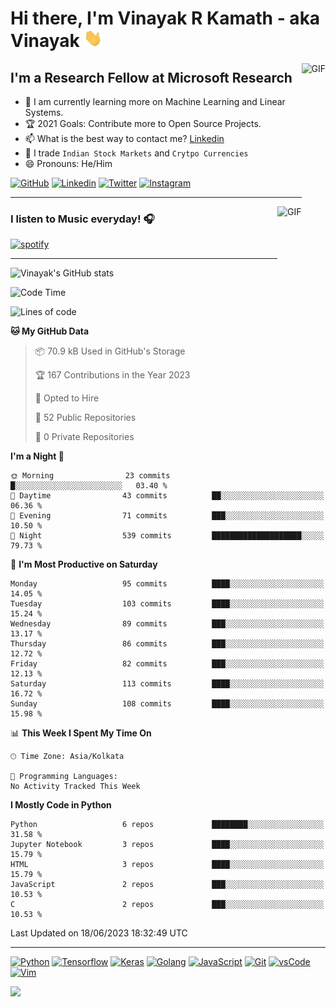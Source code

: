 # Hi there, I'm Vinayak R Kamath - aka Vinayak <img width="30px" src="https://github.com/SatYu26/SatYu26/raw/master/Assets/Hi.gif" />

<img align="right" alt="GIF" height="250px" src="https://octodex.github.com/images/daftpunktocat-thomas.gif" />

## I'm a Research Fellow at Microsoft Research

- 🌱 I am currently learning more on Machine Learning and Linear Systems.
- 🏆 2021 Goals: Contribute more to Open Source Projects.
- 📫 What is the best way to contact me? [Linkedin](https://www.linkedin.com/in/vinayakakamath21/)
- 🎲 I trade `Indian Stock Markets` and `Crytpo Currencies`
- 😄 Pronouns: He/Him

[![GitHub](https://img.shields.io/badge/Github-00000?style=for-the-badge&logo=github&logoColor=white)](https://github.com/craterkamath)
[![Linkedin](https://img.shields.io/badge/Linkedin-0077B5?style=for-the-badge&logo=linkedin&logoColor=white)](https://www.linkedin.com/in/vinayakakamath21/)
[![Twitter](https://img.shields.io/badge/Twitter-1DA1F2?style=for-the-badge&logo=twitter&logoColor=white)](https://twitter.com/kamathvinayak)
[![Instagram](https://img.shields.io/badge/Instagram-E4405F?style=for-the-badge&logo=instagram&logoColor=white)](https://www.instagram.com/__x6tenz__/)

---

<img align="right" alt="GIF" height="400px" src="https://media1.giphy.com/media/cOfwtFobGCLJBU3DNn/giphy.gif" />

### I listen to Music everyday! 🎧

[![spotify](https://spotify-github-profile.vercel.app/api/view?uid=y56d22aaaqsxgwzj9wd3bbq87&cover_image=true&theme=default)](https://spotify-github-profile.vercel.app/api/view?uid=y56d22aaaqsxgwzj9wd3bbq87&redirect=true)

---

<!--START_SECTION:stats-->
![Vinayak's GitHub stats](https://github-readme-stats.vercel.app/api?username=craterkamath&show_icons=true&theme=radical)
<!--START_SECTION:waka-->
![Code Time](http://img.shields.io/badge/Code%20Time-108%20hrs%2036%20mins-blue)

![Lines of code](https://img.shields.io/badge/From%20Hello%20World%20I%27ve%20Written-439.7%20thousand%20lines%20of%20code-blue)

**🐱 My GitHub Data** 

> 📦 70.9 kB Used in GitHub's Storage 
 > 
> 🏆 167 Contributions in the Year 2023
 > 
> 💼 Opted to Hire
 > 
> 📜 52 Public Repositories 
 > 
> 🔑 0 Private Repositories 
 > 
**I'm a Night 🦉** 

```text
🌞 Morning                23 commits          █░░░░░░░░░░░░░░░░░░░░░░░░   03.40 % 
🌆 Daytime                43 commits          ██░░░░░░░░░░░░░░░░░░░░░░░   06.36 % 
🌃 Evening                71 commits          ███░░░░░░░░░░░░░░░░░░░░░░   10.50 % 
🌙 Night                  539 commits         ████████████████████░░░░░   79.73 % 
```
📅 **I'm Most Productive on Saturday** 

```text
Monday                   95 commits          ████░░░░░░░░░░░░░░░░░░░░░   14.05 % 
Tuesday                  103 commits         ████░░░░░░░░░░░░░░░░░░░░░   15.24 % 
Wednesday                89 commits          ███░░░░░░░░░░░░░░░░░░░░░░   13.17 % 
Thursday                 86 commits          ███░░░░░░░░░░░░░░░░░░░░░░   12.72 % 
Friday                   82 commits          ███░░░░░░░░░░░░░░░░░░░░░░   12.13 % 
Saturday                 113 commits         ████░░░░░░░░░░░░░░░░░░░░░   16.72 % 
Sunday                   108 commits         ████░░░░░░░░░░░░░░░░░░░░░   15.98 % 
```


📊 **This Week I Spent My Time On** 

```text
🕑︎ Time Zone: Asia/Kolkata

💬 Programming Languages: 
No Activity Tracked This Week
```

**I Mostly Code in Python** 

```text
Python                   6 repos             ████████░░░░░░░░░░░░░░░░░   31.58 % 
Jupyter Notebook         3 repos             ████░░░░░░░░░░░░░░░░░░░░░   15.79 % 
HTML                     3 repos             ████░░░░░░░░░░░░░░░░░░░░░   15.79 % 
JavaScript               2 repos             ███░░░░░░░░░░░░░░░░░░░░░░   10.53 % 
C                        2 repos             ███░░░░░░░░░░░░░░░░░░░░░░   10.53 % 
```




 Last Updated on 18/06/2023 18:32:49 UTC
<!--END_SECTION:waka-->


---

[![Python](https://img.shields.io/badge/Python-FFF?style=for-the-badge&logo=Python&logoColor=3776AB)]()
[![Tensorflow](https://img.shields.io/badge/Tensorflow-0000?style=for-the-badge&logo=TensorFlow&logoColor=orange)]()
[![Keras](https://img.shields.io/badge/Keras-000000?style=for-the-badge&logo=Keras&logoColor=D00000)]()
[![Golang](https://img.shields.io/badge/Go-00ADD8?style=for-the-badge&logo=go&logoColor=white)]()
[![JavaScript](https://img.shields.io/badge/JavaScript-F7DF1E?style=for-the-badge&logo=javascript&logoColor=black)]()
[![Git](https://img.shields.io/badge/Git-F05032?style=for-the-badge&logo=git&logoColor=white)]()
[![vsCode](https://img.shields.io/badge/vsCode-0078D4?style=for-the-badge&logo=visual%20studio%20code&logoColor=white)]()
[![Vim](https://img.shields.io/badge/Vim-%2311AB00.svg?&style=for-the-badge&logo=vim&logoColor=white)]()


<img src="https://imgur.com/rilHVxA.png"/> 
